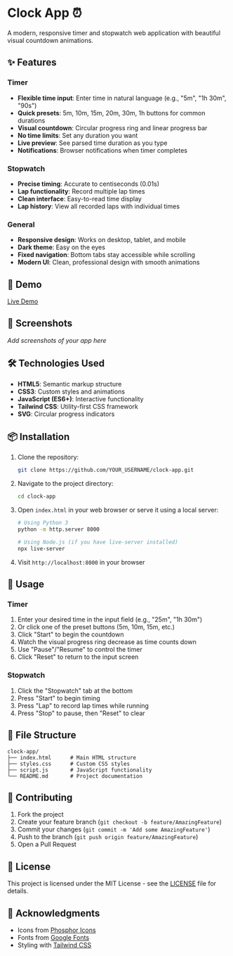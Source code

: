 # Clock App ⏰

A modern, responsive timer and stopwatch web application with beautiful visual countdown animations.

## ✨ Features

### Timer
- **Flexible time input**: Enter time in natural language (e.g., "5m", "1h 30m", "90s")
- **Quick presets**: 5m, 10m, 15m, 20m, 30m, 1h buttons for common durations
- **Visual countdown**: Circular progress ring and linear progress bar
- **No time limits**: Set any duration you want
- **Live preview**: See parsed time duration as you type
- **Notifications**: Browser notifications when timer completes

### Stopwatch
- **Precise timing**: Accurate to centiseconds (0.01s)
- **Lap functionality**: Record multiple lap times
- **Clean interface**: Easy-to-read time display
- **Lap history**: View all recorded laps with individual times

### General
- **Responsive design**: Works on desktop, tablet, and mobile
- **Dark theme**: Easy on the eyes
- **Fixed navigation**: Bottom tabs stay accessible while scrolling
- **Modern UI**: Clean, professional design with smooth animations

## 🚀 Demo

[Live Demo](https://github.com/derrickappah/Clock) 

## 📱 Screenshots

*Add screenshots of your app here*

## 🛠️ Technologies Used

- **HTML5**: Semantic markup structure
- **CSS3**: Custom styles and animations
- **JavaScript (ES6+)**: Interactive functionality
- **Tailwind CSS**: Utility-first CSS framework
- **SVG**: Circular progress indicators

## 📦 Installation

1. Clone the repository:
   ```bash
   git clone https://github.com/YOUR_USERNAME/clock-app.git
   ```

2. Navigate to the project directory:
   ```bash
   cd clock-app
   ```

3. Open `index.html` in your web browser or serve it using a local server:
   ```bash
   # Using Python 3
   python -m http.server 8000
   
   # Using Node.js (if you have live-server installed)
   npx live-server
   ```

4. Visit `http://localhost:8000` in your browser

## 🎯 Usage

### Timer
1. Enter your desired time in the input field (e.g., "25m", "1h 30m")
2. Or click one of the preset buttons (5m, 10m, 15m, etc.)
3. Click "Start" to begin the countdown
4. Watch the visual progress ring decrease as time counts down
5. Use "Pause"/"Resume" to control the timer
6. Click "Reset" to return to the input screen

### Stopwatch
1. Click the "Stopwatch" tab at the bottom
2. Press "Start" to begin timing
3. Press "Lap" to record lap times while running
4. Press "Stop" to pause, then "Reset" to clear

## 🔧 File Structure

```
clock-app/
├── index.html      # Main HTML structure
├── styles.css      # Custom CSS styles
├── script.js       # JavaScript functionality
└── README.md       # Project documentation
```

## 🤝 Contributing

1. Fork the project
2. Create your feature branch (`git checkout -b feature/AmazingFeature`)
3. Commit your changes (`git commit -m 'Add some AmazingFeature'`)
4. Push to the branch (`git push origin feature/AmazingFeature`)
5. Open a Pull Request

## 📝 License

This project is licensed under the MIT License - see the [LICENSE](LICENSE) file for details.

## 🙏 Acknowledgments

- Icons from [Phosphor Icons](https://phosphoricons.com/)
- Fonts from [Google Fonts](https://fonts.google.com/)
- Styling with [Tailwind CSS](https://tailwindcss.com/)
